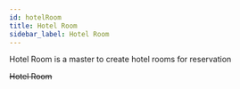 ```yaml
---
id: hotelRoom
title: Hotel Room
sidebar_label: Hotel Room
---
```


Hotel Room is a master to create hotel rooms for reservation

~~Hotel Room~~